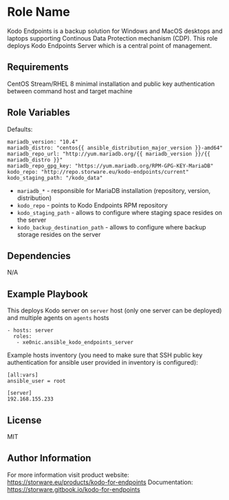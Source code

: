 Role Name
=========

Kodo Endpoints is a backup solution for Windows and MacOS desktops and laptops supporting Continous Data Protection
mechanism (CDP). This role deploys Kodo Endpoints Server which is a central point of management.

Requirements
------------

CentOS Stream/RHEL 8 minimal installation and public key authentication between command host and target machine

Role Variables
--------------

Defaults:
```
mariadb_version: "10.4"
mariadb_distro: "centos{{ ansible_distribution_major_version }}-amd64"
mariadb_repo_url: "http://yum.mariadb.org/{{ mariadb_version }}/{{ mariadb_distro }}"
mariadb_repo_gpg_key: "https://yum.mariadb.org/RPM-GPG-KEY-MariaDB"
kodo_repo: "http://repo.storware.eu/kodo-endpoints/current"
kodo_staging_path: "/kodo_data"
```

* `mariadb_*` - responsible for MariaDB installation (repository, version, distribution)
* `kodo_repo` - points to Kodo Endpoints RPM repository
* `kodo_staging_path` - allows to configure where staging space resides on the server
* `kodo_backup_destination_path` - allows to configure where backup storage resides on the server


Dependencies
------------

N/A

Example Playbook
----------------

This deploys Kodo server on `server` host (only one server can be deployed)
and multiple agents on `agents` hosts

```
- hosts: server
  roles:
   - xe0nic.ansible_kodo_endpoints_server
```

Example hosts inventory (you need to make sure that SSH public key authentication for
ansible user provided in inventory is configured):

```
[all:vars]
ansible_user = root

[server]
192.168.155.233
```

License
-------

MIT

Author Information
------------------

For more information visit product website: https://storware.eu/products/kodo-for-endpoints
Documentation: https://storware.gitbook.io/kodo-for-endpoints